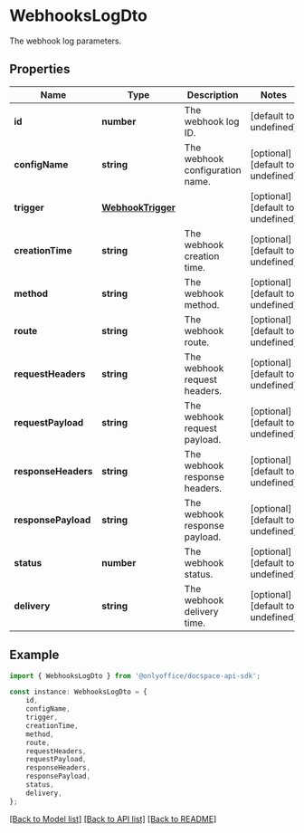 # WebhooksLogDto

The webhook log parameters.

## Properties

Name | Type | Description | Notes
------------ | ------------- | ------------- | -------------
**id** | **number** | The webhook log ID. | [default to undefined]
**configName** | **string** | The webhook configuration name. | [optional] [default to undefined]
**trigger** | [**WebhookTrigger**](WebhookTrigger.md) |  | [optional] [default to undefined]
**creationTime** | **string** | The webhook creation time. | [optional] [default to undefined]
**method** | **string** | The webhook method. | [optional] [default to undefined]
**route** | **string** | The webhook route. | [optional] [default to undefined]
**requestHeaders** | **string** | The webhook request headers. | [optional] [default to undefined]
**requestPayload** | **string** | The webhook request payload. | [optional] [default to undefined]
**responseHeaders** | **string** | The webhook response headers. | [optional] [default to undefined]
**responsePayload** | **string** | The webhook response payload. | [optional] [default to undefined]
**status** | **number** | The webhook status. | [optional] [default to undefined]
**delivery** | **string** | The webhook delivery time. | [optional] [default to undefined]

## Example

```typescript
import { WebhooksLogDto } from '@onlyoffice/docspace-api-sdk';

const instance: WebhooksLogDto = {
    id,
    configName,
    trigger,
    creationTime,
    method,
    route,
    requestHeaders,
    requestPayload,
    responseHeaders,
    responsePayload,
    status,
    delivery,
};
```

[[Back to Model list]](../README.md#documentation-for-models) [[Back to API list]](../README.md#documentation-for-api-endpoints) [[Back to README]](../README.md)
